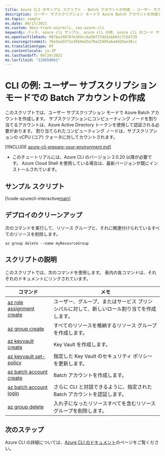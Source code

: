 ```yaml
---
title: Azure CLI のサンプル スクリプト - Batch アカウントの作成 - ユーザー サブスクリプション | Microsoft Docs
description: ユーザー サブスクリプション モードで Azure Batch アカウントを作成する方法について説明します。 このアカウントを使うと、サブスクリプションにコンピューティング ノードを割り当てられます。
ms.topic: sample
ms.date: 09/17/2021
ms.custom: devx-track-azurecli, seo-azure-cli
keywords: バッチ, azure cli サンプル, azure cli の例, azure cli のコード サンプル
ms.openlocfilehash: 087ba199787e36dccba58f37dd1ebb83c715d729
ms.sourcegitcommit: f6e2ea5571e35b9ed3a79a22485eba4d20ae36cc
ms.translationtype: HT
ms.contentlocale: ja-JP
ms.lasthandoff: 09/24/2021
ms.locfileid: "128658661"
---
```

# <a name="cli-example-create-a-batch-account-in-user-subscription-mode"></a>CLI の例: ユーザー サブスクリプション モードでの Batch アカウントの作成

このスクリプトでは、ユーザー サブスクリプション モードで Azure Batch アカウントを作成します。 サブスクリプションにコンピューティング ノードを割り当てるアカウントは、Azure Active Directory トークンを使用して認証される必要があります。 割り当てられたコンピューティング ノードは、サブスクリプションの vCPU (コア) クォータに対してカウントされます。

[!INCLUDE [azure-cli-prepare-your-environment.md](../../../includes/azure-cli-prepare-your-environment.md)]

- このチュートリアルには、Azure CLI のバージョン 2.0.20 以降が必要です。 Azure Cloud Shell を使用している場合は、最新バージョンが既にインストールされています。  

## <a name="example-script"></a>サンプル スクリプト

[!code-azurecli-interactive[main](../../../cli_scripts/batch/create-account/create-account-user-subscription.sh "Create Account using user subscription")]

## <a name="clean-up-deployment"></a>デプロイのクリーンアップ

次のコマンドを実行して、リソース グループと、それに関連付けられているすべてのリソースを削除します。

```azurecli-interactive
az group delete --name myResourceGroup
```

## <a name="script-explanation"></a>スクリプトの説明

このスクリプトでは、次のコマンドを使用します。 表内の各コマンドは、それぞれのドキュメントにリンクされています。

| コマンド | メモ |
|---|---|
| [az role assignment create](/cli/azure/role) | ユーザー、グループ、またはサービス プリンシパルに対して、新しいロール割り当てを作成します。 |
| [az group create](/cli/azure/group#az_group_create) | すべてのリソースを格納するリソース グループを作成します。 |
| [az keyvault create](/cli/azure/keyvault#az_keyvault_create) | Key Vault を作成します。 |
| [az keyvault set-policy](/cli/azure/keyvault#az_keyvault_set_policy) | 指定した Key Vault のセキュリティ ポリシーを更新します。 |
| [az batch account create](/cli/azure/batch/account#az_batch_account_create) | Batch アカウントを作成します。  |
| [az batch account login](/cli/azure/batch/account#az_batch_account_login) | さらに CLI と対話できるように、指定された Batch アカウントを認証します。  |
| [az group delete](/cli/azure/group#az_group_delete) | 入れ子になったリソースすべてを含むリソース グループを削除します。 |

## <a name="next-steps"></a>次のステップ

Azure CLI の詳細については、[Azure CLI のドキュメント](/cli/azure)のページをご覧ください。

